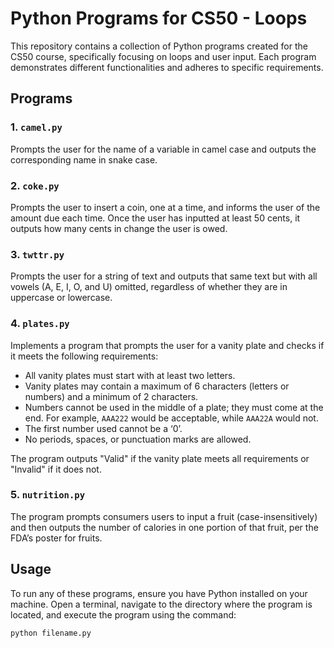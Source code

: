 # Python Programs for CS50 - Loops

This repository contains a collection of Python programs created for the CS50 course, specifically focusing on loops and user input. Each program demonstrates different functionalities and adheres to specific requirements.

## Programs

### 1. `camel.py`
Prompts the user for the name of a variable in camel case and outputs the corresponding name in snake case.

### 2. `coke.py`
Prompts the user to insert a coin, one at a time, and informs the user of the amount due each time. Once the user has inputted at least 50 cents, it outputs how many cents in change the user is owed.

### 3. `twttr.py`
Prompts the user for a string of text and outputs that same text but with all vowels (A, E, I, O, and U) omitted, regardless of whether they are in uppercase or lowercase.

### 4. `plates.py`
Implements a program that prompts the user for a vanity plate and checks if it meets the following requirements:
- All vanity plates must start with at least two letters.
- Vanity plates may contain a maximum of 6 characters (letters or numbers) and a minimum of 2 characters.
- Numbers cannot be used in the middle of a plate; they must come at the end. For example, `AAA222` would be acceptable, while `AAA22A` would not.
- The first number used cannot be a ‘0’.
- No periods, spaces, or punctuation marks are allowed.

The program outputs "Valid" if the vanity plate meets all requirements or "Invalid" if it does not.

### 5. `nutrition.py`
The program prompts consumers users to input a fruit (case-insensitively) and then outputs the number of calories in one portion of that fruit, per the FDA’s poster for fruits.

## Usage

To run any of these programs, ensure you have Python installed on your machine. Open a terminal, navigate to the directory where the program is located, and execute the program using the command:

```bash
python filename.py

